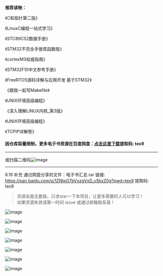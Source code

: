 **推荐读物：**

《C和指针第二版》

《LinuxC编程一站式学习》

《STC89C52数据手册》

《STM32不完全手册库函数版》

《cortexM3权威指南》

《STM32F10中文参考手册》

《FreeRTOS源码详解与应用开发 基于STM32》

《跟我一起写Makefile》

《UNIX环境高级编程》

《深入理解LINUX内核_第3版》

《UNIX环境高级编程》

《TCPIP详解卷》

#### 因仓库容量限制，更多电子书资源在百度网盘：[点击这里下载](https://pan.baidu.com/s/1ZNIpG7bVxzgVxD_ySkxZ0g?pwd=tex9)提取码: tex9 
---

或扫描二维码![image](https://github.com/user-attachments/assets/30cf244b-9284-4c10-b14c-1e80f3242c3a)

---
6.19 补充
通过网盘分享的文件：电子书汇总.rar
链接: https://pan.baidu.com/s/1ZNIpG7bVxzgVxD_ySkxZ0g?pwd=tex9 提取码: tex9 


> 资源全面无套路，只求star一下本项目，让更多需要的人可以学习！  
> 如果资源失效请第一时间 issue 或通过邮箱联系我！

![image](https://github.com/user-attachments/assets/8fa5af26-2bab-4bbd-9c90-e4b56bb59452)

![image](https://github.com/user-attachments/assets/cbbf6891-7ab4-4210-874c-68a7be513260)

![image](https://github.com/user-attachments/assets/d200e02e-51d8-4e07-89cf-f3293390485c)

![image](https://github.com/user-attachments/assets/825cca3c-0286-4387-b1d4-fb1aa11153dd)

![image](https://github.com/user-attachments/assets/29c04230-7205-490c-8767-95d854109d8c)

![image](https://github.com/user-attachments/assets/a6f0ee1d-0c8e-4de3-927d-bc0b750ff55b)

![image](https://github.com/user-attachments/assets/b747e0e9-36e2-4fff-99bf-342630c52a41)


